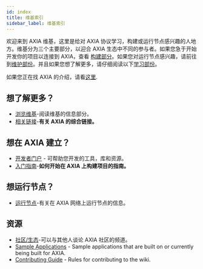 ```yaml
---
id: index
title: 维基索引
sidebar_label: 维基索引
---
```


欢迎来到 AXIA 维基，这里是给对 AXIA 协议学习，构建或运行节点感兴趣的人地方。维基分为三个主要部分，以迎合 AXIA 生态中不同的参与者。如果您急于开始开发你的项目以连接到 AXIA，查看 [构建部分](#want-to-build-on-AXIA)。如果您对运行节点感兴趣，请前往到[维护部份](#want-to-run-a-node)。并且如果您想了解更多，请仔细阅读以下[学习部份](#want-to-learn-more)。

如果您正在找 AXIA 的介绍，请看[这里](learn-introduction).

## 想了解更多？

- [浏览维基](learn-introduction)-阅读维基的信息部分。
- [相关链接](learn-relevant-links)-**有关 AXIA 的综合链接。**

## 想在 AXIA 建立？

- [开发者门户](build-index) - 可帮助您开发的工具，库和资源。
- [入门指南](build-build-with-AXIA)-**如何开始在 AXIA 上构建项目的指南。**

## 想运行节点？

- [运行节点](maintain-index)-有关在 AXIA 网络上运行节点的信息。

## 资源

- [社区/生态](community)-可以与其他人谈论 AXIA 社区的频道。
- [Sample Applications](build-examples-index) - Sample applications that are built on or currently being built for AXIA.
- [Contributing Guide](contributing) - Rules for contributing to the wiki.
